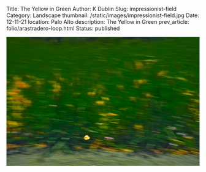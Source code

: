 Title: The Yellow in Green
Author: K Dublin
Slug: impressionist-field
Category: Landscape
thumbnail: /static/images/impressionist-field.jpg
Date: 12-11-21
location: Palo Alto
description: The Yellow in Green
prev_article: folio/arastradero-loop.html
Status: published

<img src="../static/images/impressionist-field.jpg" alt="The Yellow in Green" width=1000px />
